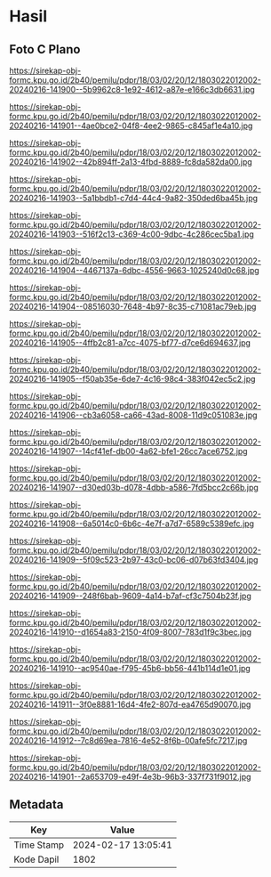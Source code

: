 # Hasil

## Foto C Plano

https://sirekap-obj-formc.kpu.go.id/2b40/pemilu/pdpr/18/03/02/20/12/1803022012002-20240216-141900--5b9962c8-1e92-4612-a87e-e166c3db6631.jpg

https://sirekap-obj-formc.kpu.go.id/2b40/pemilu/pdpr/18/03/02/20/12/1803022012002-20240216-141901--4ae0bce2-04f8-4ee2-9865-c845af1e4a10.jpg

https://sirekap-obj-formc.kpu.go.id/2b40/pemilu/pdpr/18/03/02/20/12/1803022012002-20240216-141902--42b894ff-2a13-4fbd-8889-fc8da582da00.jpg

https://sirekap-obj-formc.kpu.go.id/2b40/pemilu/pdpr/18/03/02/20/12/1803022012002-20240216-141903--5a1bbdb1-c7d4-44c4-9a82-350ded6ba45b.jpg

https://sirekap-obj-formc.kpu.go.id/2b40/pemilu/pdpr/18/03/02/20/12/1803022012002-20240216-141903--516f2c13-c369-4c00-9dbc-4c286cec5ba1.jpg

https://sirekap-obj-formc.kpu.go.id/2b40/pemilu/pdpr/18/03/02/20/12/1803022012002-20240216-141904--4467137a-6dbc-4556-9663-1025240d0c68.jpg

https://sirekap-obj-formc.kpu.go.id/2b40/pemilu/pdpr/18/03/02/20/12/1803022012002-20240216-141904--08516030-7648-4b97-8c35-c71081ac79eb.jpg

https://sirekap-obj-formc.kpu.go.id/2b40/pemilu/pdpr/18/03/02/20/12/1803022012002-20240216-141905--4ffb2c81-a7cc-4075-bf77-d7ce6d694637.jpg

https://sirekap-obj-formc.kpu.go.id/2b40/pemilu/pdpr/18/03/02/20/12/1803022012002-20240216-141905--f50ab35e-6de7-4c16-98c4-383f042ec5c2.jpg

https://sirekap-obj-formc.kpu.go.id/2b40/pemilu/pdpr/18/03/02/20/12/1803022012002-20240216-141906--cb3a6058-ca66-43ad-8008-11d9c051083e.jpg

https://sirekap-obj-formc.kpu.go.id/2b40/pemilu/pdpr/18/03/02/20/12/1803022012002-20240216-141907--14cf41ef-db00-4a62-bfe1-26cc7ace6752.jpg

https://sirekap-obj-formc.kpu.go.id/2b40/pemilu/pdpr/18/03/02/20/12/1803022012002-20240216-141907--d30ed03b-d078-4dbb-a586-7fd5bcc2c66b.jpg

https://sirekap-obj-formc.kpu.go.id/2b40/pemilu/pdpr/18/03/02/20/12/1803022012002-20240216-141908--6a5014c0-6b6c-4e7f-a7d7-6589c5389efc.jpg

https://sirekap-obj-formc.kpu.go.id/2b40/pemilu/pdpr/18/03/02/20/12/1803022012002-20240216-141909--5f09c523-2b97-43c0-bc06-d07b63fd3404.jpg

https://sirekap-obj-formc.kpu.go.id/2b40/pemilu/pdpr/18/03/02/20/12/1803022012002-20240216-141909--248f6bab-9609-4a14-b7af-cf3c7504b23f.jpg

https://sirekap-obj-formc.kpu.go.id/2b40/pemilu/pdpr/18/03/02/20/12/1803022012002-20240216-141910--d1654a83-2150-4f09-8007-783d1f9c3bec.jpg

https://sirekap-obj-formc.kpu.go.id/2b40/pemilu/pdpr/18/03/02/20/12/1803022012002-20240216-141910--ac9540ae-f795-45b6-bb56-441b114d1e01.jpg

https://sirekap-obj-formc.kpu.go.id/2b40/pemilu/pdpr/18/03/02/20/12/1803022012002-20240216-141911--3f0e8881-16d4-4fe2-807d-ea4765d90070.jpg

https://sirekap-obj-formc.kpu.go.id/2b40/pemilu/pdpr/18/03/02/20/12/1803022012002-20240216-141912--7c8d69ea-7816-4e52-8f6b-00afe5fc7217.jpg

https://sirekap-obj-formc.kpu.go.id/2b40/pemilu/pdpr/18/03/02/20/12/1803022012002-20240216-141901--2a653709-e49f-4e3b-96b3-337f731f9012.jpg


## Metadata

| Key        | Value               |
| ---------- | ------------------- |
| Time Stamp | 2024-02-17 13:05:41 |
| Kode Dapil | 1802                |



